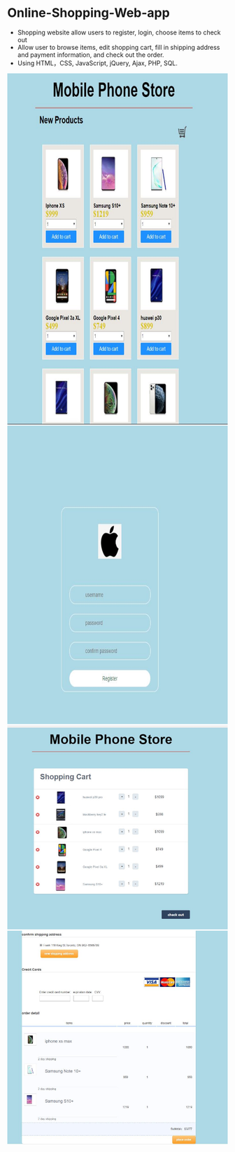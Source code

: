 # Online-Shopping-Web-app

* Shopping website allow users to register, login, choose items to check out
* Allow user to browse items, edit shopping cart, fill in shipping address and payment information, and check out the order. 
* Using HTML，CSS, JavaScript, jQuery, Ajax, PHP, SQL. 



<img src = "shopping%20website/img/sh1.JPG" width = 800 height = 800>
<img src = "shopping%20website/img/sh.JPG" width = 800 height = 680>
<img src = "shopping%20website/img/sh3.JPG" width = 800>
<img src = "shopping%20website/img/sh4.JPG" width = 800>




